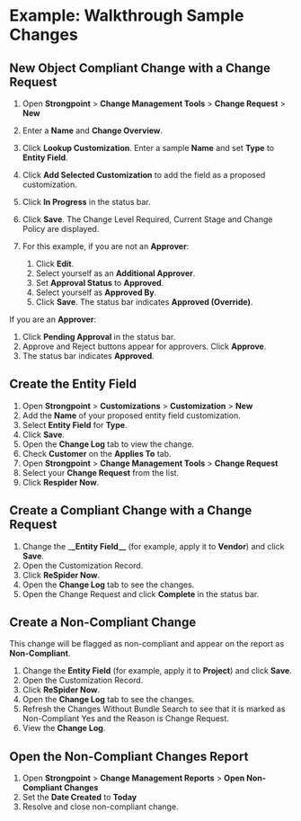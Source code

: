 # Example: Walkthrough Sample Changes

## New Object Compliant Change with a Change Request

1. Open **Strongpoint** > **Change Management Tools** > **Change Request** > **New**
2. Enter a **Name** and **Change Overview**.
3. Click **Lookup Customization**. Enter a sample **Name** and set **Type** to **Entity Field**.
4. Click **Add Selected Customization** to add the field as a proposed customization.
5. Click **In Progress** in the status bar.
6. Click **Save**. The Change Level Required, Current Stage and Change Policy are displayed.
7. For this example, if you are not an **Approver**:

   1. Click **Edit**.
   2. Select yourself as an **Additional Approver**.
   3. Set **Approval Status** to **Approved**.
   4. Select yourself as **Approved By**.
   5. Click **Save**. The status bar indicates **Approved (Override)**.

If you are an **Approver**:

1. Click **Pending Approval** in the status bar.
2. Approve and Reject buttons appear for approvers. Click **Approve**.
3. The status bar indicates **Approved**.

## Create the Entity Field

1. Open **Strongpoint** > **Customizations** > **Customization** > **New**
2. Add the **Name** of your proposed entity field customization.
3. Select **Entity Field** for **Type**.
4. Click **Save**.
5. Open the **Change Log** tab to view the change.
6. Check **Customer** on the **Applies To** tab.
7. Open **Strongpoint** > **Change Management Tools** > **Change Request**
8. Select your **Change Request** from the list.
9. Click **Respider Now**.

## Create a Compliant Change with a Change Request

1. Change the \_**\_Entity Field\_\_** (for example, apply it to **Vendor**) and click **Save**.
2. Open the Customization Record.
3. Click **ReSpider Now**.
4. Open the **Change Log** tab to see the changes.
5. Open the Change Request and click **Complete** in the status bar.

## Create a Non-Compliant Change

This change will be flagged as non-compliant and appear on the report as **Non-Compliant**.

1. Change the **Entity Field** (for example, apply it to **Project**) and click **Save**.
2. Open the Customization Record.
3. Click **ReSpider Now**.
4. Open the **Change Log** tab to see the changes.
5. Refresh the Changes Without Bundle Search to see that it is marked as Non-Compliant Yes and the
   Reason is Change Request.
6. View the **Change Log**.

## Open the Non-Compliant Changes Report

1. Open **Strongpoint** > **Change Management Reports** > **Open Non-Compliant Changes**
2. Set the **Date Created** to **Today**
3. Resolve and close non-compliant change.
